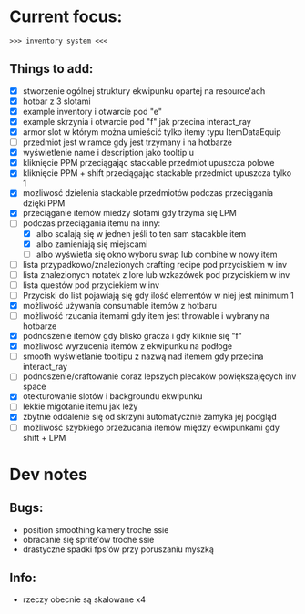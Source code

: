 # Current focus:
	>>> inventory system <<<

## Things to add:
- [x] stworzenie ogólnej struktury ekwipunku opartej na resource'ach
- [x] hotbar z 3 slotami
- [x] example inventory i otwarcie pod "e"
- [x] example skrzynia i otwarcie pod "f" jak przecina interact_ray
- [x] armor slot w którym można umieścić tylko itemy typu ItemDataEquip
- [ ] przedmiot jest w ramce gdy jest trzymany i na hotbarze
- [x] wyświetlenie name i description jako tooltip'u
- [x] kliknięcie PPM przeciągając stackable przedmiot upuszcza polowe
- [x] kliknięcie PPM + shift przeciągając stackable przedmiot upuszcza tylko 1
- [x] mozliwosć dzielenia stackable przedmiotów podczas przeciągania dzięki PPM
- [x] przeciąganie itemów miedzy slotami gdy trzyma się LPM
- [ ] podczas przeciągania itemu na inny:
	- [x] albo scalają się w jednen jeśli to ten sam stacakble item
	- [x] albo zamieniają się miejscami
	- [ ] albo wyświetla się okno wyboru swap lub combine w nowy item
- [ ] lista przypadkowo/znalezionych crafting recipe pod przyciskiem w inv
- [ ] lista znalezionych notatek z lore lub wzkazówek pod przyciskiem w inv
- [ ] lista questów pod przyciekiem w inv
- [ ] Przyciski do list pojawiają się gdy ilość elementów w niej jest minimum 1
- [x] możliwość używania consumable itemów z hotbaru
- [ ] możliwość rzucania itemami gdy item jest throwable i wybrany na hotbarze
- [x] podnoszenie itemów gdy blisko gracza i gdy kliknie się "f"
- [x] możliwosć wyrzucenia itemów z ekwipunku na podłoge
- [ ] smooth wyświetlanie tooltipu z nazwą nad itemem gdy przecina interact_ray
- [ ] podnoszenie/craftowanie coraz lepszych plecaków powiększajęcych inv space
- [x] otekturowanie slotów i backgroundu ekwipunku
- [ ] lekkie migotanie itemu jak leży
- [x] zbytnie oddalenie się od skrzyni automatycznie zamyka jej podgląd
- [ ] możliwość szybkiego przeżucania itemów między ekwipunkami gdy shift + LPM

# Dev notes

## Bugs:
* position smoothing kamery troche ssie
* obracanie się sprite'ów troche ssie
* drastyczne spadki fps'ów przy poruszaniu myszką

## Info:
* rzeczy obecnie są skalowane x4
